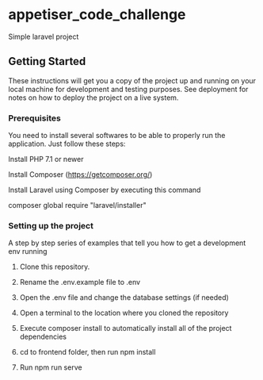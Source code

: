 # appetiser_code_challenge

Simple laravel project

## Getting Started

These instructions will get you a copy of the project up and running on your local machine for development and testing purposes. See deployment for notes on how to deploy the project on a live system.

### Prerequisites

You need to install several softwares to be able to properly run the application. Just follow these steps:

Install PHP 7.1 or newer

Install Composer (https://getcomposer.org/)

Install Laravel using Composer by executing this command

composer global require "laravel/installer"

### Setting up the project

A step by step series of examples that tell you how to get a development env running

1. Clone this repository.

2. Rename the .env.example file to .env

3. Open the .env file and change the database settings (if needed)

4. Open a terminal to the location where you cloned the repository

5. Execute composer install to automatically install all of the project dependencies

6. cd to frontend folder, then run npm install

7. Run npm run serve 


